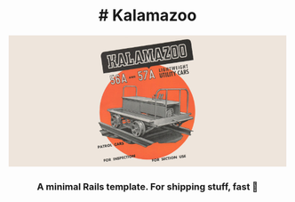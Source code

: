 <div align="center">

# # Kalamazoo

<img alt="logo" src="kalamazoo.jpg" width="500px" height="auto">

### A minimal Rails template. For shipping stuff, fast 🚀

</div>
